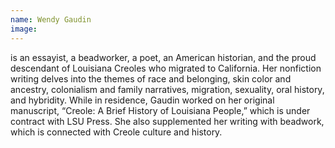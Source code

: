 ```yaml
---
name: Wendy Gaudin
image: 
---
```

is an essayist, a beadworker, a poet, an American historian, and the proud descendant of Louisiana Creoles who migrated to California. Her nonfiction writing delves into the themes of race and belonging, skin color and ancestry, colonialism and family narratives, migration, sexuality, oral history, and hybridity. While in residence, Gaudin worked on her original manuscript, “Creole: A Brief History of Louisiana People,” which is under contract with LSU Press. She also supplemented her writing with beadwork, which is connected with Creole culture and history. 